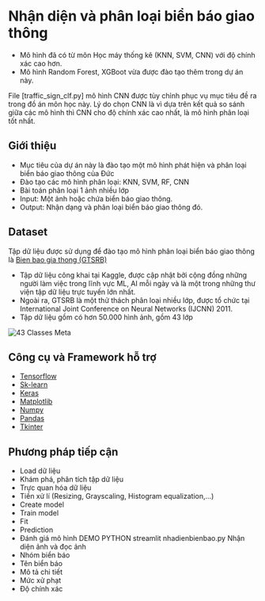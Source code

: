 # Nhận diện và phân loại biển báo giao thông 

- Mô hình đã có từ môn Học máy thống kê  (KNN, SVM, CNN) với độ chính xác cao hơn.
- Mô hình Random Forest, XGBoot vừa được đào tạo thêm trong dự án này.
    
File [traffic_sign_clf.py] mô hình CNN được tùy chỉnh phục vụ mục tiêu đề ra trong đồ án môn học này. Lý do chọn CNN là vì dựa trên kết quả so sánh giữa các mô hình thì CNN cho độ chính xác cao nhất, là mô hình phân loại tốt nhất.

## Giới thiệu
- Mục tiêu của dự án này là đào tạo một mô hình phát hiện và phân loại biển báo giao thông của Đức
- Đào tạo các mô hình phân loại: KNN, SVM, RF, CNN
- Bài toán phân loại 1 ảnh nhiều lớp
- Input: Một ảnh hoặc chứa biển báo giao thông.
- Output: Nhận dạng và phân loại biển báo giao thông đó.

## Dataset 
Tập dữ liệu được sử dụng để đào tạo mô hình phân loại biển báo giao thông là [Bien bao gia thong (GTSRB)](https://www.kaggle.com/datasets/meowmeowmeowmeowmeow/gtsrb-german-traffic-sign) 
  - Tập dữ liệu công khai tại Kaggle, được cập nhật bởi cộng đồng những người làm việc trong lĩnh vực ML, AI mỗi ngày và là một trong những thư viện tập dữ liệu trực tuyến lớn nhất.
  - Ngoài ra, GTSRB là một thử thách phân loại nhiều lớp, được tổ chức tại International Joint Conference on Neural Networks (IJCNN) 2011.
  - Tập dữ liệu gồm có hơn 50.000 hình ảnh, gồm 43 lớp 

![43 Classes Meta](https://user-images.githubusercontent.com/85627308/167721365-159d000f-5664-46b3-a048-019d69366696.png)

## Công cụ và Framework hỗ trợ
- [Tensorflow](https://www.tensorflow.org/)
- [Sk-learn](https://scikit-learn.org/)
- [Keras](https://keras.io/)
- [Matplotlib](https://matplotlib.org/)
- [Numpy](https://numpy.org/)
- [Pandas](https://pandas.pydata.org/)
- [Tkinter](https://docs.python.org/3/library/tkinter.html)

## Phương pháp tiếp cận
- Load dữ liệu
- Khám phá, phân tích tập dữ liệu
- Trực quan hóa dữ liệu
- Tiền xử lí (Resizing, Grayscaling, Histogram equalization,...)
- Create model
- Train model
- Fit
- Prediction
- Đánh giá mô hình
DEMO PYTHON streamlit nhadienbienbao.py
  Nhận diện ảnh và đọc ảnh
- Nhóm biển báo
- Tên biển báo
- Mô tả chi tiết
- Mức xử phạt
- Độ chính xác

